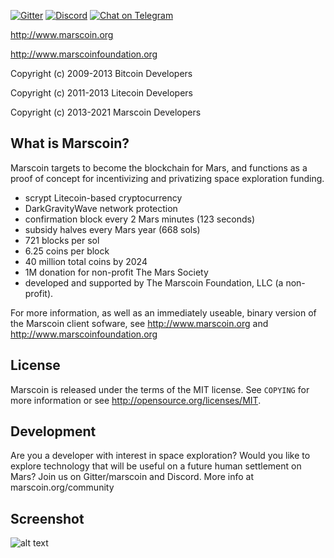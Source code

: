 [![Gitter](https://badges.gitter.im/marscoin-dev/community.svg)](https://gitter.im/marscoin-dev/community?utm_source=badge&utm_medium=badge&utm_campaign=pr-badge) [![Discord](https://img.shields.io/discord/591914197219016707.svg?label=&logo=discord&logoColor=ffffff&color=7389D8&labelColor=6A7EC2)](https://discord.gg/WuUJYBr) [![Chat on Telegram](https://img.shields.io/badge/Chat%20on-Telegram-brightgreen.svg)](https://t.me/realmarscoin)

http://www.marscoin.org

http://www.marscoinfoundation.org

Copyright (c) 2009-2013 Bitcoin Developers

Copyright (c) 2011-2013 Litecoin Developers

Copyright (c) 2013-2021 Marscoin Developers

What is Marscoin?
----------------

Marscoin targets to become the blockchain for Mars, and functions as a proof of concept for incentivizing and privatizing space exploration funding.

- scrypt Litecoin-based cryptocurrency
- DarkGravityWave network protection
- confirmation block every 2 Mars minutes (123 seconds)
- subsidy halves every Mars year (668 sols)
- 721 blocks per sol
- 6.25 coins per block
- 40 million total coins by 2024
- 1M donation for non-profit The Mars Society
- developed and supported by The Marscoin Foundation, LLC (a non-profit).

For more information, as well as an immediately useable, binary version of
the Marscoin client sofware, see http://www.marscoin.org and http://www.marscoinfoundation.org

License
-------

Marscoin is released under the terms of the MIT license. See `COPYING` for more
information or see http://opensource.org/licenses/MIT.

Development
-----------
Are you a developer with interest in space exploration? Would you like to explore technology that 
will be useful on a future human settlement on Mars? Join us on Gitter/marscoin and Discord. More
info at marscoin.org/community


Screenshot
----------

![alt text](https://i.imgur.com/wb0X0Ox.jpg "Marscoin QT client startup version 1.5")
